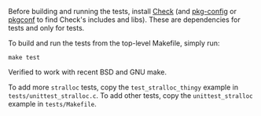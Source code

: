 Before building and running the tests, install [Check](https://libcheck.github.io/check/)
(and [pkg-config](https://pkg-config.freedesktop.org/) or
[pkgconf](https://github.com/pkgconf/pkgconf) to find Check's includes and libs). These
are dependencies for tests and only for tests.

To build and run the tests from the top-level Makefile, simply run:

```shell
make test
```

Verified to work with recent BSD and GNU make.

To add more ```stralloc``` tests, copy the ```test_stralloc_thingy``` example in
```tests/unittest_stralloc.c```. To add other tests, copy the
```unittest_stralloc``` example in ```tests/Makefile```.
